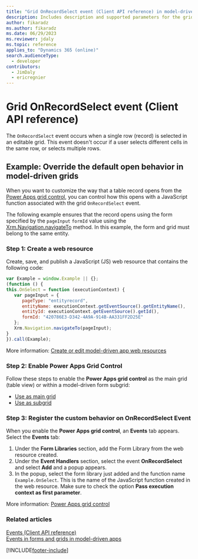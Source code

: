 ```yaml
---
title: "Grid OnRecordSelect event (Client API reference) in model-driven apps| MicrosoftDocs"
description: Includes description and supported parameters for the grid OnRecordSelect event.
author: fikaradz
ms.author: fikaradz
ms.date: 06/29/2023
ms.reviewer: jdaly
ms.topic: reference
applies_to: "Dynamics 365 (online)"
search.audienceType: 
  - developer
contributors:
  - JimDaly
  - ericregnier
---
```

# Grid OnRecordSelect event (Client API reference)

The `OnRecordSelect` event occurs when a single row (record) is selected in an editable grid. This event doesn't occur if a user selects different cells in the same row, or selects multiple rows.

## Example: Override the default open behavior in model-driven grids

When you want to customize the way that a table record opens from the [Power Apps grid control](../../../../../maker/model-driven-apps/the-power-apps-grid-control.md), you can control how this opens with a JavaScript function associated with the grid `OnRecordSelect` event.

The following example ensures that the record opens using the form specified by the `pageInput` `formId` value using the [Xrm.Navigation.navigateTo](../Xrm-Navigation/navigateTo.md) method. In this example, the form and grid must belong to the same entity.

### Step 1: Create a web resource

Create, save, and publish a JavaScript (JS) web resource that contains the following code:

```JavaScript
var Example = window.Example || {};
(function () {
this.OnSelect = function (executionContext) {
   var pageInput = {
      pageType: "entityrecord",
      entityName: executionContext.getEventSource().getEntityName(),
      entityId: executionContext.getEventSource().getId(),
      formId: "420786E3-D342-4A9A-914B-AA331FF2D25E"    
   };
   Xrm.Navigation.navigateTo(pageInput);
}
}).call(Example);
```

More information: [Create or edit model-driven app web resources](../../../../../maker/model-driven-apps/create-edit-web-resources.md)

### Step 2: Enable Power Apps Grid Control

Follow these steps to enable the **Power Apps grid control** as the main grid (table view) or within a model-driven form subgrid:

- [Use as main grid](../../../../../maker/model-driven-apps/the-power-apps-grid-control.md#add-the-power-apps-grid-control-to-views-for-a-table)
- [Use as subgrid](../../../../../maker/model-driven-apps/the-power-apps-grid-control.md#add-the-power-apps-grid-control-to-a-subgrid-on-a-form)

### Step 3: Register the custom behavior on OnRecordSelect Event

When you enable the **Power Apps grid control**, an **Events** tab appears. Select the **Events** tab:

1. Under the **Form Libraries** section, add the Form Library from the web resource created.
1. Under the **Event Handlers** section, select the event **OnRecordSelect** and select **Add** and a popup appears.
1. In the popup, select the form library just added and the function name `Example.OnSelect`. This is the name of the JavaScript function created in the web resource. Make sure to check the option **Pass execution context as first parameter**.

More information: [Power Apps grid control](../../../../../maker/model-driven-apps/the-power-apps-grid-control.md)


### Related articles

[Events (Client API reference)](../events.md)   
[Events in forms and grids in model-driven apps](../../events-forms-grids.md)

[!INCLUDE[footer-include](../../../../../includes/footer-banner.md)]
